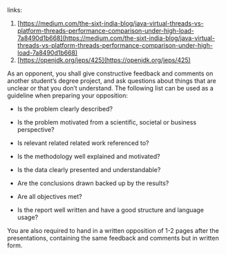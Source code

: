 links: 
1. [https://medium.com/the-sixt-india-blog/java-virtual-threads-vs-platform-threads-performance-comparison-under-high-load-7a8490d1b668](https://medium.com/the-sixt-india-blog/java-virtual-threads-vs-platform-threads-performance-comparison-under-high-load-7a8490d1b668)
2. [https://openjdk.org/jeps/425](https://openjdk.org/jeps/425)



As an opponent, you shall give constructive feedback and comments on another student’s degree project, and ask questions about things that are unclear or that you don’t understand. The following list can be used as a guideline when preparing your opposition:

- Is the problem clearly described?

- Is the problem motivated from a scientific, societal or business perspective?

- Is relevant related related work referenced to?

- Is the methodology well explained and motivated?

- Is the data clearly presented and understandable?

- Are the conclusions drawn backed up by the results?

- Are all objectives met?

- Is the report well written and have a good structure and language usage?

You are also required to hand in a written opposition of 1-2 pages after the presentations, containing the same feedback and comments but in written form.